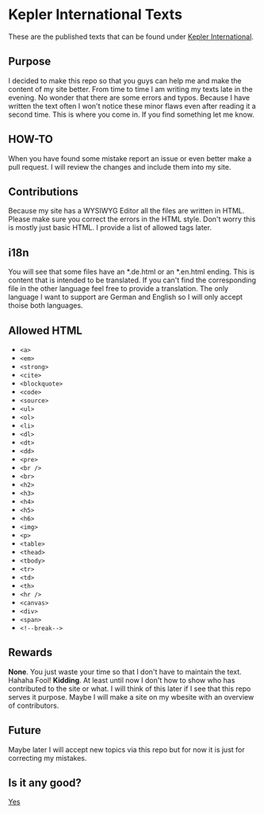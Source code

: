 Kepler International Texts
==========================

These are the published texts that can be found under [Kepler International](http://kepler.international/ "Kepler International").

Purpose
-------

I decided to make this repo so that you guys can help me and make the content of my site better. From time to time I am writing my texts late in the evening. No wonder that there are some errors and typos. Because I have written the text often I won't notice these minor flaws even after reading it a second time. This is where you come in. If you find something let me know.

HOW-TO
------

When you have found some mistake report an issue or even better make a pull request. I will review the changes and include them into my site.

Contributions
-------------

Because my site has a WYSIWYG Editor all the files are written in HTML. Please make sure you correct the errors in the HTML style. Don't worry this is mostly just basic HTML. I provide a list of allowed tags later.

i18n
----

You will see that some files have an *.de.html or an *.en.html ending. This is content that is intended to be translated. If you can't find the corresponding file in the other language feel free to provide a translation. The only language I want to support are German and English so I will only accept thoise both languages.

Allowed HTML
------------

* `<a>`
* `<em>`
* `<strong>`
* `<cite>`
* `<blockquote>`
* `<code>`
* `<source>`
* `<ul>`
* `<ol>`
* `<li>`
* `<dl>`
* `<dt>`
* `<dd>`
* `<pre>`
* `<br />`
* `<br>`
* `<h2>`
* `<h3>`
* `<h4>`
* `<h5>`
* `<h6>`
* `<img>`
* `<p>`
* `<table>`
* `<thead>`
* `<tbody>`
* `<tr>`
* `<td>`
* `<th>`
* `<hr />`
* `<canvas>`
* `<div>`
* `<span>`
* `<!--break-->`

Rewards
-------

**None**. You just waste your time so that I don't have to maintain the text. Hahaha Fool!
**Kidding**. At least until now I don't how to show who has contributed to the site or what. I will think of this later if I see that this repo serves it purpose. Maybe I will make a site on my wbesite with an overview of contributors.

Future
------

Maybe later I will accept new topics via this repo but for now it is just for correcting my mistakes.

Is it any good?
---------------

[Yes](https://news.ycombinator.com/item?id=3067434)
